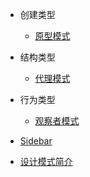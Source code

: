 - 创建类型

  * [原型模式](DesignMode/创建类型/原型模式.md)
  
- 结构类型

  * [代理模式](结构类型/代理模式.md)
  
- 行为类型

  * [观察者模式](行为类型/观察者模式.md)
  
* [Sidebar](_sidebar.md)

* [设计模式简介](设计模式简介.md)
